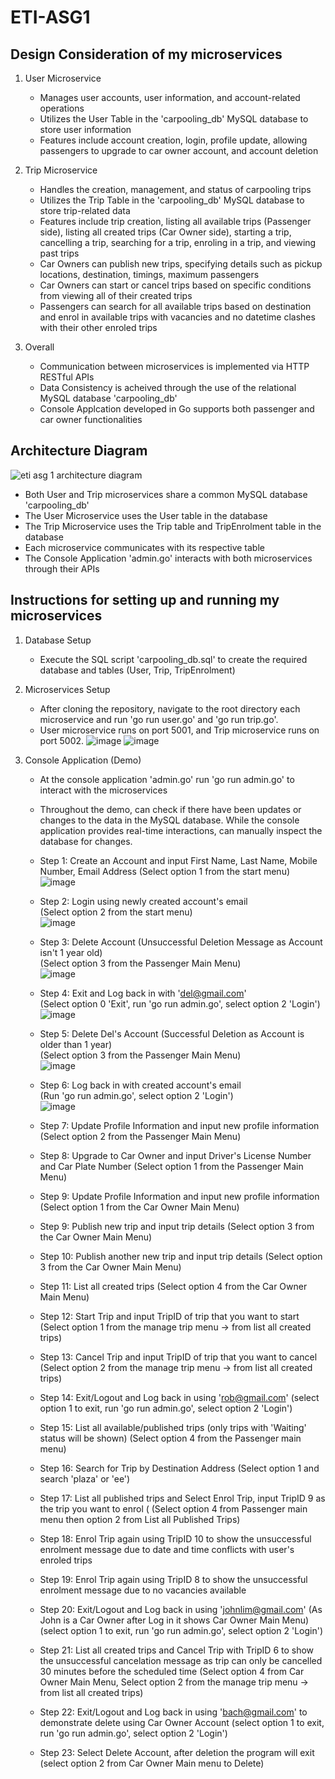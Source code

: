# ETI-ASG1

## Design Consideration of my microservices
1. User Microservice
   - Manages user accounts, user information, and account-related operations
   - Utilizes the User Table in the 'carpooling_db' MySQL database to store user information
   - Features include account creation, login, profile update, allowing passengers to upgrade to car owner account, and account deletion

2. Trip Microservice
   - Handles the creation, management, and status of carpooling trips
   - Utilizes the Trip Table in the 'carpooling_db' MySQL database to store trip-related data
   - Features include trip creation, listing all available trips (Passenger side), listing all created trips (Car Owner side), starting a trip, cancelling a trip, searching for a trip, enroling in a trip, and viewing past trips
   - Car Owners can publish new trips, specifying details such as pickup locations, destination, timings, maximum passengers
   - Car Owners can start or cancel trips based on specific conditions from viewing all of their created trips
   - Passengers can search for all available trips based on destination and enrol in available trips with vacancies and no datetime clashes with their other enroled trips
     
3.  Overall
    - Communication between microservices is implemented via HTTP RESTful APIs
    - Data Consistency is acheived through the use of the relational MySQL database 'carpooling_db'
    - Console Applcation developed in Go supports both passenger and car owner functionalities

## Architecture Diagram
![eti asg 1 architecture diagram](https://github.com/ng-zi-yi/ETI-ASG1/assets/93900155/b7fa8f73-00fc-4ab8-86fd-89ddc9d2e435)
   - Both User and Trip microservices share a common MySQL database 'carpooling_db'
   - The User Microservice uses the User table in the database
   - The Trip Microservice uses the Trip table and TripEnrolment table in the database
   - Each microservice communicates with its respective table
   - The Console Application 'admin.go' interacts with both microservices through their APIs

## Instructions for setting up and running my microservices
1. Database Setup
   - Execute the SQL script 'carpooling_db.sql' to create the required database and tables (User, Trip, TripEnrolment)


2. Microservices Setup
   - After cloning the repository, navigate to the root directory each microservice and run 'go run user.go' and 'go run trip.go'.
   - User microservice runs on port 5001, and Trip microservice runs on port 5002.
![image](https://github.com/ng-zi-yi/ETI-ASG1/assets/93900155/7b598199-9572-49a8-90a1-379ec2ef2f45)
![image](https://github.com/ng-zi-yi/ETI-ASG1/assets/93900155/58d43d8d-b165-4bf2-b1d7-6a478c7c0f83)

3. Console Application (Demo)
   - At the console application 'admin.go' run 'go run admin.go' to interact with the microservices
   - Throughout the demo, can check if there have been updates or changes to the data in the MySQL database. While the console application provides real-time interactions, can manually inspect the database for changes.
   - Step 1: Create an Account and input First Name, Last Name, Mobile Number, Email Address
             (Select option 1 from the start menu)<br>
![image](https://github.com/ng-zi-yi/ETI-ASG1/assets/93900155/9558b9d6-a0a9-4c2b-8e9a-cf2a7ca4b3b3)
     
   - Step 2: Login using newly created account's email<br>
             (Select option 2 from the start menu)<br>
![image](https://github.com/ng-zi-yi/ETI-ASG1/assets/93900155/115624e2-9ad3-426a-863e-b70b42391b60)
     
   - Step 3: Delete Account (Unsuccessful Deletion Message as Account isn't 1 year old)<br>
             (Select option 3 from the Passenger Main Menu)<br>
![image](https://github.com/ng-zi-yi/ETI-ASG1/assets/93900155/ebc92025-7544-406c-96ae-1baa6020270f)
     
   - Step 4: Exit and Log back in with 'del@gmail.com'<br>
             (Select option 0 'Exit', run 'go run admin.go', select option 2 'Login')<br>
![image](https://github.com/ng-zi-yi/ETI-ASG1/assets/93900155/f1e3ce9e-66eb-492f-bf26-b998ec915d44)
      
   - Step 5: Delete Del's Account (Successful Deletion as Account is older than 1 year)<br>
             (Select option 3 from the Passenger Main Menu)<br>
![image](https://github.com/ng-zi-yi/ETI-ASG1/assets/93900155/3790b377-7456-4cf0-b734-88f2d93caedc)
  
   - Step 6: Log back in with created account's email<br>
             (Run 'go run admin.go', select option 2 'Login')<br>
![image](https://github.com/ng-zi-yi/ETI-ASG1/assets/93900155/1b392340-4046-4d39-90c8-ddda9d144bea)
     
   - Step 7: Update Profile Information and input new profile information
             (Select option 2 from the Passenger Main Menu)
     
   - Step 8: Upgrade to Car Owner and input Driver's License Number and Car Plate Number
             (Select option 1 from the Passenger Main Menu)
     
   - Step 9: Update Profile Information and input new profile information
             (Select option 1 from the Car Owner Main Menu)
     
   - Step 9: Publish new trip and input trip details
             (Select option 3 from the Car Owner Main Menu)
     
   - Step 10: Publish another new trip and input trip details
             (Select option 3 from the Car Owner Main Menu)

   - Step 11: List all created trips
             (Select option 4 from the Car Owner Main Menu)
     
   - Step 12: Start Trip and input TripID of trip that you want to start
             (Select option 1 from the manage trip menu -> from list all created trips)
     
   - Step 13: Cancel Trip and input TripID of trip that you want to cancel
             (Select option 2 from the manage trip menu -> from list all created trips)
     
   - Step 14: Exit/Logout and Log back in using 'rob@gmail.com'
             (select option 1 to exit, run 'go run admin.go', select option 2 'Login')
     
   - Step 15: List all available/published trips (only trips with 'Waiting' status will be shown)
             (Select option 4 from the Passenger main menu)
     
   - Step 16: Search for Trip by Destination Address
             (Select option 1 and search 'plaza' or 'ee')
     
   - Step 17: List all published trips and Select Enrol Trip, input TripID 9 as the trip you want to enrol (
             (Select option 4 from Passenger main menu then option 2 from List all Published Trips)

   - Step 18: Enrol Trip again using TripID 10 to show the unsuccessful enrolment message due to date and time conflicts with user's enroled trips
  
   - Step 19: Enrol Trip again using TripID 8 to show the unsuccessful enrolment message due to no vacancies available
  
   - Step 20: Exit/Logout and Log back in using 'johnlim@gmail.com' (As John is a Car Owner after Log in it shows Car Owner Main Menu)
             (select option 1 to exit, run 'go run admin.go', select option 2 'Login')
     
   - Step 21: List all created trips and Cancel Trip with TripID 6 to show the unsuccessful cancelation message as trip can only be cancelled 30 minutes before the scheduled time
             (Select option 4 from Car Owner Main Menu, Select option 2 from the manage trip menu -> from list all created trips)

   - Step 22: Exit/Logout and Log back in using 'bach@gmail.com' to demonstrate delete using Car Owner Account
             (select option 1 to exit, run 'go run admin.go', select option 2 'Login')

   - Step 23: Select Delete Account, after deletion the program will exit
             (select option 2 from Car Owner Main menu to Delete)






